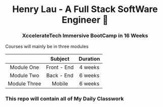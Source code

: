 <h1 align='center'>Henry Lau - A Full Stack SoftWare Engineer &#x1F64A</h1>
<h3 align="center">XccelerateTech Immersive BootCamp in 16 Weeks</h3

## Courses will mainly be in three modules

|              |   Subject   | Duration |
|:------------:|:-----------:|:--------:|
|  Module One  | Front - End |  4 weeks |
|  Module Two  |  Back - End |  6 weeks |
| Module Three |    Mobile   |  6 weeks |

### This repo will contain all of My Daily Classwork  
